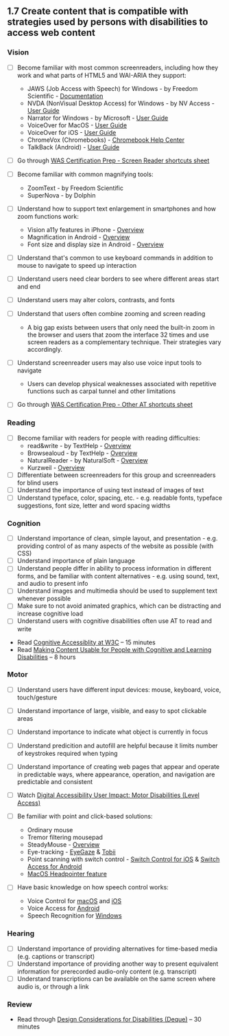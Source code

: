 ## 1.7 Create content that is compatible with strategies used by persons with disabilities to access web content 

### Vision 
- [ ] Become familiar with most common screenreaders, including how they work and what parts of HTML5 and WAI-ARIA they support:
  - JAWS (Job Access with Speech) for Windows - by Freedom Scientific - [Documentation](https://support.freedomscientific.com/Products/Blindness/JawsDocumentation) 
  - NVDA (NonVisual Desktop Access) for Windows - by NV Access - [User Guide](https://download.nvaccess.org/documentation/userGuide.html)
  - Narrator for Windows - by Microsoft - [User Guide](https://support.microsoft.com/en-us/windows/complete-guide-to-narrator-e4397a0d-ef4f-b386-d8ae-c172f109bdb1)
  - VoiceOver for MacOS - [User Guide](https://help.apple.com/voiceover/mac/10.15/)
  - VoiceOver for iOS - [User Guide](https://support.apple.com/en-au/guide/iphone/iph3e2e415f/13.0/ios/13.0)
  - ChromeVox (Chromebooks) - [Chromebook Help Center](https://support.google.com/chromebook/answer/7031755?hl=en)
  - TalkBack (Android) - [User Guide](https://support.google.com/accessibility/android/answer/6283677?hl=en)
- [ ] Go through [WAS Certification Prep - Screen Reader shortcuts sheet](https://docs.google.com/spreadsheets/d/1-E52YevqTxAYfQUZdDoMfqqumcmON9Boir6axGvvYOQ/edit?gid=553443064#gid=553443064)

- [ ] Become familiar with common magnifying tools:
  - ZoomText - by Freedom Scientific 
  - SuperNova - by Dolphin

- [ ] Understand how to support text enlargement in smartphones and how zoom functions work:
  - Vision a11y features in iPhone - [Overview](https://www.apple.com/accessibility/vision/)
  - Magnification in Android - [Overview](https://support.google.com/accessibility/android/answer/6006949?hl=en)
  - Font size and display size in Android - [Overview](https://support.google.com/accessibility/android/answer/11183305?hl=en&ref_topic=9079043&visit_id=638744652185833754-1484159190&rd=1)

- [ ] Understand that's common to use keyboard commands in addition to mouse to navigate to speed up interaction
- [ ] Understand users need clear borders to see where different areas start and end
- [ ] Understand users may alter colors, contrasts, and fonts
- [ ] Understand that users often combine zooming and screen reading
  - A big gap exists between users that only need the built-in zoom in the browser and users that zoom the interface 32 times and use screen readers as a complementary technique. Their strategies vary accordingly.
- [ ] Understand screenreader users may also use voice input tools to navigate 
  - Users can develop physical weaknesses associated with repetitive functions such as carpal tunnel and other limitations
- [ ] Go through [WAS Certification Prep - Other AT shortcuts sheet](https://docs.google.com/spreadsheets/d/1-E52YevqTxAYfQUZdDoMfqqumcmON9Boir6axGvvYOQ/edit?gid=717087441#gid=717087441)

### Reading
- [ ] Become familiar with readers for people with reading difficulties:
  - read&write - by TextHelp - [Overview](https://www.texthelp.com/products/read-and-write-education/)
  - Browsealoud - by TextHelp - [Overview](https://www.texthelp.com/en-gb/products/reachdeck/browsealoud-is-now-the-reachdeck-toolbar/)
  - NaturalReader - by NaturalSoft - [Overview](https://www.naturalreaders.com/)
  - Kurzweil - [Overview](https://www.kurzweiledu.com/products/products.html)
- [ ] Differentiate between screenreaders for this group and screenreaders for blind users
- [ ] Understand the importance of using text instead of images of text
- [ ] Understand typeface, color, spacing, etc. - e.g. readable fonts, typeface suggestions, font size, letter and word spacing widths

### Cognition 
- [ ] Understand importance of clean, simple layout, and presentation - e.g. providing control of as many aspects of the website as possible (with CSS)
- [ ] Understand importance of plain language
- [ ] Understand people differ in ability to process information in different forms, and be familiar with content alternatives - e.g. using sound, text, and audio to present info
- [ ] Understand images and multimedia should be used to supplement text whenever possible 
- [ ] Make sure to not avoid animated graphics, which can be distracting and increase cognitive load
- [ ] Understand users with cognitive disabilities often use AT to read and write

- Read [Cognitive Accessiblity at W3C](https://www.w3.org/WAI/cognitive/) – 15 minutes
- Read [Making Content Usable for People with Cognitive and Learning Disabilities](https://www.w3.org/TR/coga-usable/) – 8 hours

### Motor 
- [ ] Understand users have different input devices: mouse, keyboard, voice, touch/gesture
- [ ] Understand importance of large, visible, and easy to spot clickable areas 
- [ ] Understand importance to indicate what object is currently in focus
- [ ] Understand predicition and autofill are helpful because it limits number of keystrokes required when typing 
- [ ] Understand importance of creating web pages that appear and operate in predictable ways, where appearance, operation, and navigation are predictable and consistent 
- [ ] Watch [Digital Accessibility User Impact: Motor Disabilities (Level Access)](https://www.youtube.com/watch?v=nnDw7JPJBAE)

- [ ] Be familiar with point and click-based solutions:
  - Ordinary mouse
  - Tremor filtering mousepad
  - SteadyMouse - [Overview](https://www.steadymouse.com/)
  - Eye-tracking - [EyeGaze](https://eyegaze.com/) & [Tobii](https://www.tobii.com/)
  - Point scanning with switch control - [Switch Control for iOS](https://support.apple.com/en-us/119835) & [Switch Access for Android](https://support.google.com/accessibility/android/answer/6122836)
  - [MacOS Headpointer feature](https://support.apple.com/en-au/guide/mac-help/mchlb2d4782b/10.15/mac/10.15) 
- [ ] Have basic knowledge on how speech control works:
  - Voice Control for [macOS](https://support.apple.com/en-au/guide/mac-help/mh40719/10.15/mac/10.15) and [iOS](https://support.apple.com/en-us/111778)
  - Voice Access for [Android](https://support.google.com/accessibility/android/answer/6151848?hl=en)
  - Speech Recognition for [Windows](https://support.microsoft.com/en-au/windows/use-voice-recognition-in-windows-83ff75bd-63eb-0b6c-18d4-6fae94050571)

### Hearing
- [ ] Understand importance of providing alternatives for time-based media (e.g. captions or transcript)
- [ ] Understand importance of providing another way to present equivalent information for prerecorded audio-only content (e.g. transcript)
- [ ] Understand transcriptions can be available on the same screen where audio is, or through a link

### Review
- Read through [Design Considerations for Disabilities (Deque)](https://dequeuniversity.com/assets/pdf/module-design/dq-design-considerations.pdf) – 30 minutes
